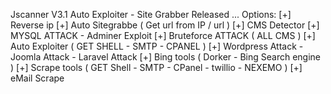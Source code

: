 Jscanner V3.1 Auto Exploiter - Site Grabber Released ...
Options:
[+] Reverse ip
[+] Auto Sitegrabbe ( Get url from IP / url )
[+] CMS Detector
[+] MYSQL ATTACK - Adminer Exploit
[+] Bruteforce ATTACK ( ALL CMS )
[+] Auto Exploiter ( GET SHELL - SMTP - CPANEL )
[+] Wordpress Attack - Joomla Attack - Laravel Attack 
[+] Bing tools ( Dorker - Bing Search engine )
[+] Scrape tools ( GET Shell - SMTP - CPanel - twillio - NEXEMO )
[+] eMail Scrape 
